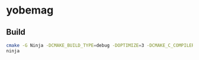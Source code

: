 # yobemag

## Build

```bash
cmake -G Ninja -DCMAKE_BUILD_TYPE=debug -DOPTIMIZE=3 -DCMAKE_C_COMPILER=gcc ..
ninja
```
